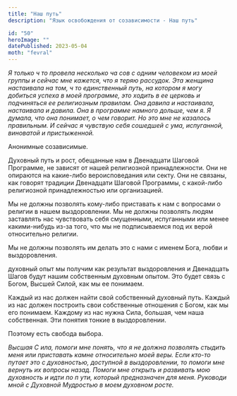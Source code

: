 ```yaml
---
title: "Наш путь"
description: "Язык освобождения от созависимости - Наш путь"

id: "50"
heroImage: ""
datePublished: 2023-05-04
moth: "fevral"
---
```


_Я_ _только_ _ч_ _то_ _провела_ _несколько_ _ча_ _сов_ _с_ _одним_ _человеком_
_из_ _моей_ _группы_ _и_ _сейчас_ _мне_ _кажется,_ _что_ _я_ _теряю_
_рассудок._ _Эта_ _женщина_ _настаивала_ _на_ _том,_ _ч_ _то_ _единственный_
_путь,_ _на_ _котором_ _я_ _могу_ _добиться_ _успеха_ _в_ _моей_ _программе,_
_это_ _ходить_ _в_ _ее_ _церковь_ _и_ _подчиняться_ _ее_ _религиозным_
_правилам._ _Она_ _давила_ _и_ _настаивала,_ _настаивала_ _и_ _давила._ _Она_
_в_ _программе_ _намного_ _дольше,_ _чем_ _я._ _Я_ _думала,_ _что_ _она_
_понимает,_ _о_ _чем_ _говорит._ _Но_ _это_ _мне_ _не_ _казалось_
_правильным._ _И_ _сейчас_ _я_ _чувствую_ _себя_ _сошедшей_ _с_ _ума,_
_испуганной,_ _виноватой_ _и_ _пристыженной._

Анонимные созависимые.

Духовный путь и рост, обещанные нам в Двенадцати Шаговой Программе, не зависят
от нашей религиозной принадлежности. Они не опираются на какие-либо
вероисповедания или секту. Они не связаны, как говорят традиции Двенадцати
Шаговой Программы, с какой-либо религиозной принадлежностью или организацией.

Мы не должны позволять кому-либо приставать к нам с вопросами о религии в
нашем выздоровлении. Мы не должны позволять людям заставлять нас чувствовать
себя смущенными, испуганными или менее какими-нибудь из-за того, что мы не
подписываемся под их верой относительно религии.

Мы не должны позволять им делать это с нами с именем Бога, любви и
выздоровления.

духовный опыт мы получим как результат выздоровления и Двенадцать Шагов будут
нашим собственным духовным опытом. Это будет связь с Богом, Высшей Силой, как
мы ее понимаем.

Каждый из нас должен найти свой собственный духовный путь. Каждый из нас
должен построить свои собственные отношения с Богом, как мы его понимаем.
Каждому из нас нужна Сила, большая, чем наша собственная. Эти понятия тонкие в
выздоровлении.

Поэтому есть свобода выбора.

_Высшая_ _С_ _ила,_ _помоги_ _мне_ _понять,_ _что_ _я_ _не_ _должна_
_позволять_ _стыдить_ _меня_ _или_ _приставать_ _камне_ _относительно_ _моей_
_веры._ _Если_ _кто-то_ _путает_ _это_ _с_ _духовностью,_ _доступной_ _в_
_выздоровлении,_ _то_ _помоги_ _мне_ _вернуть_ _их_ _вопросы_ _назад._
_Помоги_ _мне_ _открыть_ _и_ _развивать_ _мою_ _духовность_ _и_ _идти_ _по_
_п_ _ути,_ _который_ _предназначен_ _для_ _меня._ _Руководи_ _мной_ _с_
_Духовной_ _Мудростью_ _в_ _моем_ _духовном_ _росте._
